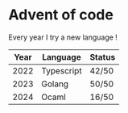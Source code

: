 # Advent of code

Every year I try a new language !

| Year | Language   | Status      |
|------|------------|-------------|
| 2022 | Typescript | 42/50 |
| 2023 | Golang     | 50/50   |
| 2024 | Ocaml      | 16/50        |
